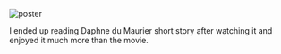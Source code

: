 ![poster](birds.jpeg)

I ended up reading Daphne du Maurier short story after watching it and enjoyed it much more than the movie.